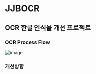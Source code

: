 # JJBOCR

## OCR 한글 인식율 개선 프로젝트

### OCR Process Flow
![image](https://user-images.githubusercontent.com/64830434/198179750-1136d80b-a302-4a57-a9ce-eefe359f73b8.png)

### 개선방향 